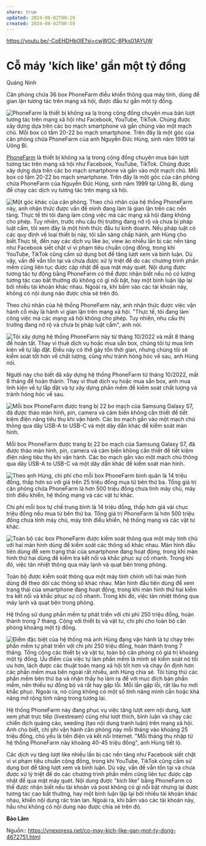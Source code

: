 ```yaml
---
share: true
updated: 2024-08-02T00:19
created: 2024-08-02T00:59
---
```

https://youtu.be/-CoEHDHb0lE?si=cwWOC-8Pks01AYUW
# Cỗ máy 'kích like' gần một tỷ đồng
Quảng Ninh

Căn phòng chứa 36 box PhoneFarm điều khiển thông qua máy tính, dùng để gian lận tương tác trên mạng xã hội, được đầu tư gần một tỷ đồng.

 ![PhoneFarm là thiết bị không xa lạ trong cộng đồng chuyên mua bán lượt tương tác trên mạng xã hội như Facebook, YouTube, TikTok. Chúng được xây dựng dựa trên các bo mạch smartphone và gắn chúng vào một mạch chủ. Mỗi box có tầm 20-22 bo mạch smartphone. Trên đây là một góc của căn phòng chứa PhoneFarm của anh Nguyễn Đức Hùng, sinh năm 1999 tại Uông Bí.](https://i1-sohoa.vnecdn.net/2023/11/03/IMG-6870-7248-1699009001.jpg?w=680&h=0&q=100&dpr=1&fit=crop&s=9edKWY6j_A2wZxsf1iO5LQ)

[PhoneFarm](https://vnexpress.net/so-hoa/chiec-hop-phia-sau-dich-vu-trieu-view-nghin-like-tren-facebook-tiktok-4631332.html) là thiết bị không xa lạ trong cộng đồng chuyên mua bán lượt tương tác trên mạng xã hội như Facebook, YouTube, TikTok. Chúng được xây dựng dựa trên các bo mạch smartphone và gắn vào một mạch chủ. Mỗi box có tầm 20-22 bo mạch smartphone. Trên đây là một góc của căn phòng chứa PhoneFarm của Nguyễn Đức Hùng, sinh năm 1999 tại Uông Bí, dùng để chạy các dịch vụ tương tác trên mạng xã hội.

 ![Một góc khác của căn phòng. Theo chủ nhân của hệ thống PhoneFarm này, anh nhận thức được vấn đề mình đang làm là gian lận trên các nền tảng. Thực tế thì tôi đang làm công việc mà các mạng xã hội đang không cho phép. Tuy nhiên, trước nhu cầu thị trường đang nở rộ và chưa bị pháp luật cấm, tôi xem đây là một hình thức đầu tư kinh doanh. Nếu pháp luật có các quy định về loại thiết bị này, tôi sẵn sàng chấp hành, anh Hùng cho biết.Thực tế, đến nay các dịch vụ like ảo, view ảo nhiều lần bị các nền tảng như Facebook siết chặt vì vi phạm tiêu chuẩn cộng đồng, trong khi YouTube, TikTok cũng cấm sử dụng bot để tăng lượt xem và bình luận. Dù vậy, vấn đề vẫn tồn tại và chưa được xử lý triệt để do các chương trình phần mềm cũng liên tục được cập nhật để qua mặt máy quét. Nội dung được tương tác tự động bằng PhoneFarm có thể được nhận biết nếu nó có lượng tương tác cao bất thường dù không có gì nổi bật, hay một bình luận lặp lại bởi nhiều tài khoản khác nhau. Ngoài ra, khi bấm vào các tài khoản này, không có nội dung nào được chia sẻ trên đó.](https://i1-sohoa.vnecdn.net/2023/11/04/z4845202037701-c3e677baa278521-1724-5746-1699068745.jpg?w=680&h=0&q=100&dpr=1&fit=crop&s=I7kGxbjoMuZFe8iTgDftMA)

Theo chủ nhân của hệ thống PhoneFarm này, anh nhận thức được việc vận hành cỗ máy là hành vi gian lận trên mạng xã hội. "Thực tế, tôi đang làm công việc mà các mạng xã hội không cho phép. Tuy nhiên, nhu cầu thị trường đang nở rộ và chưa bị pháp luật cấm", anh nói.

 ![Tôi xây dựng hệ thống PhoneFarm này từ tháng 10/2022 và mất 8 tháng để hoàn tất. Thay vì thuê dịch vụ hoặc mua sẵn box, chúng tôi tự mua linh kiện về tự lắp đặt. Điều này có thể gây tốn thời gian, nhưng chúng tôi sẽ kiểm soát tốt hơn về chất lượng, cũng như tránh hỏng hóc về sau, anh Hùng nói.](https://i1-sohoa.vnecdn.net/2023/11/04/phone-01-1604-1699055459.jpg?w=680&h=0&q=100&dpr=1&fit=crop&s=lKK12jrX0uB5iaoZZsU1sg)

Người này cho biết đã xây dựng hệ thống PhoneFarm từ tháng 10/2022, mất 8 tháng để hoàn thành. Thay vì thuê dịch vụ hoặc mua sẵn box, anh mua linh kiện về tự lắp đặt và tự xây dựng phần mềm để kiểm soát chất lượng và tránh hỏng hóc về sau.

 ![Mỗi box PhoneFarm được trang bị 22 bo mạch của Samsung Galaxy S7, đã được tháo màn hình, pin, camera và cảm biến không cần thiết để tiết kiệm điện năng tiêu thụ khi vận hành. Các bo mạch gắn vào một mạch chủ thông qua dây USB-A to USB-C và một dây dẫn khác để kiểm soát màn hình.](https://i1-sohoa.vnecdn.net/2023/11/04/phone-02-2699-1699055459.jpg?w=680&h=0&q=100&dpr=1&fit=crop&s=fTrmEJmBAA_wIVPKyxg4Vw)

Mỗi box PhoneFarm được trang bị 22 bo mạch của Samsung Galaxy S7, đã được tháo màn hình, pin, camera và cảm biến không cần thiết để tiết kiệm điện năng tiêu thụ khi vận hành. Các bo mạch gắn vào một mạch chủ thông qua dây USB-A to USB-C và một dây dẫn khác để kiểm soát màn hình.

 ![Theo anh Hùng, chi phí cho mỗi box PhoneFarm bình quân là 14 triệu đồng, thấp hơn so với giá trên 25 triệu đồng mua từ bên thứ ba. Tổng giá trị căn phòng chứa PhoneFarm là hơn 500 triệu đồng chưa tính máy chủ, máy tính điều khiển, hệ thống mạng và các vật tư khác.](https://i1-sohoa.vnecdn.net/2023/11/03/IMG-6834-7915-1699009001.jpg?w=680&h=0&q=100&dpr=1&fit=crop&s=AFVg8go0fLexLGl2wIoLvA)

Chi phí mỗi box tự chế trung bình là 14 triệu đồng, thấp hơn giá vài chục triệu đồng nếu mua từ bên thứ ba. Tổng giá trị PhoneFarm là hơn 500 triệu đồng chưa tính máy chủ, máy tính điều khiển, hệ thống mạng và các vật tư khác.

 ![Toàn bộ các box PhoneFarm được kiểm soát thông qua một máy tính chủ với hai màn hình dùng để kiểm soát các thông số khác nhau. Màn hình đầu tiên dùng để xem trạng thái của smartphone đang hoạt động, trong khi màn hình thứ hai dùng để kiểm tra kết nối và khắc phục sự cố nhanh. Trong khi đó, việc tản nhiệt thông qua máy lạnh và quạt bên trong phòng.](https://i1-sohoa.vnecdn.net/2023/11/03/IMG-6802-7981-1699009001.jpg?w=680&h=0&q=100&dpr=1&fit=crop&s=7xBPKAYNIhlM-8Cooz_UaQ)

Toàn bộ được kiểm soát thông qua một máy tính chính với hai màn hình dùng để theo dõi các thông số khác nhau. Màn hình đầu tiên dùng để xem trạng thái của smartphone đang hoạt động, trong khi màn hình thứ hai kiểm tra kết nối và khắc phục sự cố nhanh. Trong khi đó, việc tản nhiệt thông qua máy lạnh và quạt bên trong phòng.

Hệ thống sử dụng phần mềm tự phát triển với chi phí 250 triệu đồng, hoàn thành trong 7 tháng. Cộng với thiết bị và vật tư, chi phí cho toàn bộ căn phòng khoảng một tỷ đồng.

 ![Điểm đặc biệt của hệ thống mà anh Hùng đang vận hành là tự chạy trên phần mềm tự phát triển với chi phí 250 triệu đồng, hoàn thành trong 7 tháng. Tổng cộng các thiết bị và vật tư, toàn bộ căn phòng có giá trị khoảng một tỷ đồng. Ưu điểm của việc tự làm phần mềm là mình sẽ kiểm soát nó tối ưu hơn, lách được các thuật toán mạng xã hội tốt hơn và chạy ổn định hơn các phần mềm mua bên ngoài rất nhiều, anh Hùng chia sẻ. Tôi từng thử các phần mềm bên thứ ba và nhận thấy họ làm ra để với mục đích bán phần mềm, nên thiếu sự đồng bộ và rất hay gặp lỗi. Mỗi lần gặp lỗi, rất lâu họ mới khắc phục. Ngoài ra, nó cũng không có một số tính năng mình cần hoặc khả năng mở rộng tính năng trong tương lai.](https://i1-sohoa.vnecdn.net/2023/11/03/IMG-6819-9462-1699009001.jpg?w=680&h=0&q=100&dpr=1&fit=crop&s=iC8qEVk6SAwXC-jUcFGNwA)

Hệ thống PhoneFarm này đang phục vụ việc tăng lượt xem nội dung, lượt xem phát trực tiếp (livestream) cũng như lượt thích, bình luận và chạy các chiến dịch quảng cáo, seeding (tạo nội dung tranh luận) trên mạng xã hội. Anh cho biết, chi phí vận hành căn phòng này mỗi tháng vào khoảng 25 triệu đồng, chủ yếu là tiền điện và kết nối Internet. "Mỗi tháng thu nhập từ hệ thống PhoneFarm này khoảng 40-45 triệu đồng", anh Hùng tiết lộ.  
  
Các dịch vụ tăng lượt like nhiều lần bị các nền tảng như Facebook siết chặt vì vi phạm tiêu chuẩn cộng đồng, trong khi YouTube, TikTok cũng cấm sử dụng bot để tăng lượt xem và bình luận. Dù vậy, vấn đề vẫn tồn tại và chưa được xử lý triệt để do các chương trình phần mềm cũng liên tục được cập nhật để qua mặt máy quét. Nội dung được "kích like" bằng PhoneFarm có thể được nhận biết nếu tài khoản và post không có gì nổi bật nhưng lại được tương tác cao bất thường, hay một bình luận lặp lại bởi nhiều tài khoản khác nhau, khiến nội dung rác tràn lan. Ngoài ra, khi bấm vào các tài khoản này, hầu như không có nội dung nào được chia sẻ trên đó.

**Bảo Lâm**

Nguồn:: https://vnexpress.net/co-may-kich-like-gan-mot-ty-dong-4672751.html
